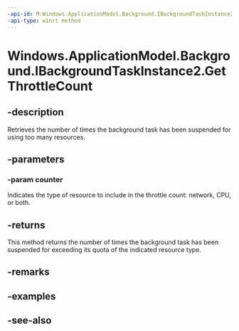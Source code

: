 ```yaml
---
-api-id: M:Windows.ApplicationModel.Background.IBackgroundTaskInstance2.GetThrottleCount(Windows.ApplicationModel.Background.BackgroundTaskThrottleCounter)
-api-type: winrt method
---
```


<!-- Method syntax
public uint GetThrottleCount(Windows.ApplicationModel.Background.BackgroundTaskThrottleCounter counter)
-->

# Windows.ApplicationModel.Background.IBackgroundTaskInstance2.GetThrottleCount

## -description
Retrieves the number of times the background task has been suspended for using too many resources.

## -parameters
### -param counter
Indicates the type of resource to include in the throttle count: network, CPU, or both.

## -returns
This method returns the number of times the background task has been suspended for exceeding its quota of the indicated resource type.

## -remarks

## -examples

## -see-also
